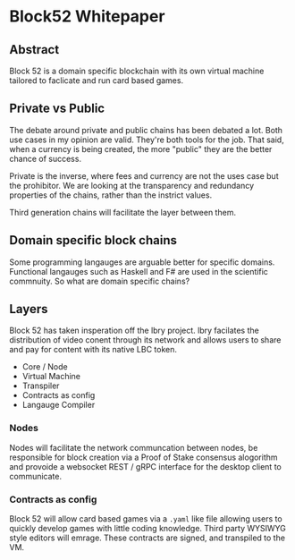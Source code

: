 # Block52 Whitepaper

## Abstract
Block 52 is a domain specific blockchain with its own virtual machine tailored to faclicate and run card based games.  

## Private vs Public
The debate around private and public chains has been debated a lot.  Both use cases in my opinion are valid.  They're both tools for the job.  That said, when a currency is being created, the more "public" they are the better chance of success.

Private is the inverse, where fees and currency are not the uses case but the prohibitor.  We are looking at the transparency and redundancy properties of the chains, rather than the instrict values.

Third generation chains will facilitate the layer between them. 

## Domain specific block chains
Some programming langauges are arguable better for specific domains.  Functional langauges such as Haskell and F# are used in the scientific commnuity.  So what are domain specific chains?


## Layers

Block 52 has taken insperation off the lbry project.  lbry facilates the distribution of video conent through its network and allows users to share and pay for content with its native LBC token.   

* Core / Node
* Virtual Machine
* Transpiler
* Contracts as config
* Langauge Compiler

### Nodes
Nodes will facilitate the network communcation between nodes, be responsible for block creation via a Proof of Stake consensus alogorithm and provoide a websocket REST / gRPC interface for the desktop client to communicate.

### Contracts as config

Block 52 will allow card based games via a `.yaml` like file allowing users to quickly develop games with little coding knowledge.  Third party WYSIWYG style editors will emrage.  These contracts are signed, and transpiled to the VM.


